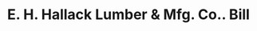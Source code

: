 ---
doi: 10.7916/D8FX8NNS
date_other: '1880'
date_other_textual: 1880-1889
form: printed ephemera
genre:
- Invoices
name:
- E. H. Hallack Lumber & Mfg. Co.
object_in_context_url: https://biggert.cul.columbia.edu/items/view/ave_biggert_01821
subject_hierarchical_geographic:
- Denver, Colorado, United States
subject_name:
- E. H. Hallack Lumber & Mfg. Co.
title: E. H. Hallack Lumber & Mfg. Co.. Bill
sort_title: E. H. Hallack Lumber & Mfg. Co.. Bill
call_number: ave_biggert_01821
coordinates:
- 39.761944444444445,-104.88111111111111
pid: ave_biggert_01821
identifiers: ave_biggert_01821
thumbnail: https://derivativo-2.library.columbia.edu/iiif/2/ldpd:490622/full/!256,256/0/native.jpg
permalink: "/items/ave_biggert_01821/"
layout: iiif-image-page
---